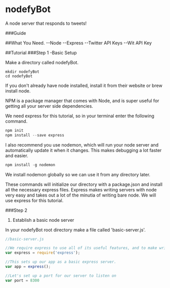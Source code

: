 nodefyBot
=========

A node server that responds to tweets!


###Guide

##What You Need.
--Node
--Express
--Twitter API Keys
--Wit API Key

##Tutorial
###Step 1
-Basic Setup

Make a directory called nodefyBot.

```
mkdir nodefyBot
cd nodefyBot
```

If you don't already have node installed, install it from their website or brew install node.

NPM is a package manager that comes with Node, and is super useful for getting all your server 
side dependencies.

We need express for this tutorial, so in your terminal enter the following command.

```js
npm init
npm install --save express
```

I also recommend you use nodemon, which will run your node server and automatically update it when 
it changes. This makes debugging a lot faster and easier.

```js
npm install -g nodemon
```

We install nodemon globally so we can use it from any directory later.

These commands will initialize our directory with a package.json and install all the necessary 
express files. Express makes writing servers with node very easy and takes out a lot of the minutia 
of writing bare node. We will use express for this tutorial.

###Step 2
1. Establish a basic node server

In your nodefyBot root directory make a file called 'basic-server.js'.

```js
//basic-server.js

//We require express to use all of its useful features, and to make writing node a lot easier
var express = require('express');

//This sets up our app as a basic express server.
var app = express();

//Let's set up a port for our server to listen on
var port = 8300
